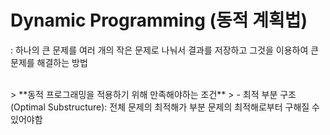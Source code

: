 # Dynamic Programming (동적 계획법)
: 하나의 큰 문제를 여러 개의 작은 문제로 나눠서 결과를 저장하고 그것을 이용하여 큰 문제를 해결하는 방법

<br>
> **동적 프로그래밍을 적용하기 위해 만족해야하는 조건**
> - 최적 부분 구조(Optimal Substructure): 전체 문제의 최적해가 부분 문제의 최적해로부터 구해질 수 있어야함